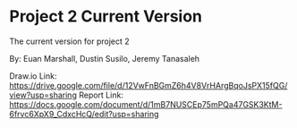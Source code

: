 # Project 2 Current Version
The current version for project 2

By:
Euan Marshall,
Dustin Susilo,
Jeremy Tanasaleh

Draw.io Link: https://drive.google.com/file/d/12VwFnBGmZ6h4V8VrHArgBqoJsPX15fQG/view?usp=sharing
Report Link: https://docs.google.com/document/d/1mB7NUSCEp75mPQa47GSK3KtM-6frvc6XpX9_CdxcHcQ/edit?usp=sharing


